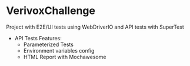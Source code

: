 # VerivoxChallenge
Project with E2E/UI tests using WebDriverIO and API tests with SuperTest

* API Tests Features:
    * Parameterized Tests
    * Environment variables config
    * HTML Report with Mochawesome

